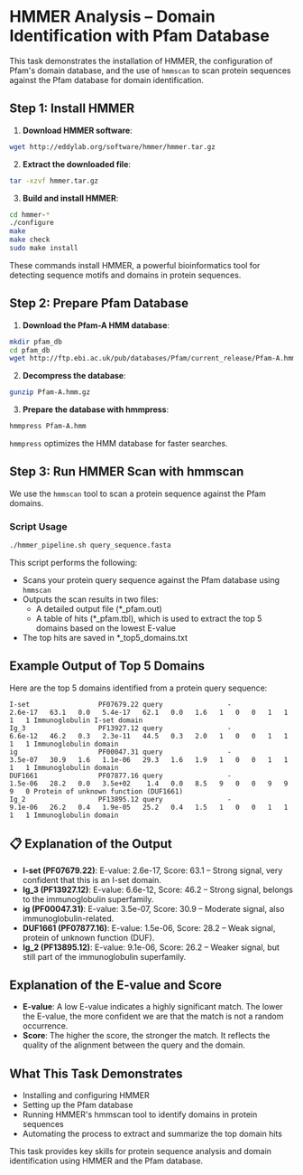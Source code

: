 # HMMER Analysis – Domain Identification with Pfam Database

This task demonstrates the installation of HMMER, the configuration of Pfam's domain database, and the use of `hmmscan` to scan protein sequences against the Pfam database for domain identification.

## Step 1: Install HMMER

1. **Download HMMER software**:
   
```bash
wget http://eddylab.org/software/hmmer/hmmer.tar.gz
```

2. **Extract the downloaded file**:

```bash
tar -xzvf hmmer.tar.gz
```

3. **Build and install HMMER**:

```bash
cd hmmer-*
./configure
make
make check
sudo make install
```

These commands install HMMER, a powerful bioinformatics tool for detecting sequence motifs and domains in protein sequences.

## Step 2: Prepare Pfam Database

1. **Download the Pfam-A HMM database**:

```bash
mkdir pfam_db
cd pfam_db
wget http://ftp.ebi.ac.uk/pub/databases/Pfam/current_release/Pfam-A.hmm.gz
```

2. **Decompress the database**:

```bash
gunzip Pfam-A.hmm.gz
```

3. **Prepare the database with hmmpress**:

```bash
hmmpress Pfam-A.hmm
```

`hmmpress` optimizes the HMM database for faster searches.

## Step 3: Run HMMER Scan with hmmscan

We use the `hmmscan` tool to scan a protein sequence against the Pfam domains.

### Script Usage

```bash
./hmmer_pipeline.sh query_sequence.fasta
```

This script performs the following:

- Scans your protein query sequence against the Pfam database using `hmmscan`
- Outputs the scan results in two files:
  - A detailed output file (*_pfam.out)
  - A table of hits (*_pfam.tbl), which is used to extract the top 5 domains based on the lowest E-value
- The top hits are saved in *_top5_domains.txt

## Example Output of Top 5 Domains

Here are the top 5 domains identified from a protein query sequence:

```
I-set                 PF07679.22 query                -            2.6e-17   63.1   0.0   5.4e-17   62.1   0.0   1.6   1   0   0   1   1   1   1 Immunoglobulin I-set domain
Ig_3                  PF13927.12 query                -            6.6e-12   46.2   0.3   2.3e-11   44.5   0.3   2.0   1   0   0   1   1   1   1 Immunoglobulin domain
ig                    PF00047.31 query                -            3.5e-07   30.9   1.6   1.1e-06   29.3   1.6   1.9   1   0   0   1   1   1   1 Immunoglobulin domain
DUF1661               PF07877.16 query                -            1.5e-06   28.2   0.0   3.5e+02    1.4   0.0   8.5   9   0   0   9   9   9   0 Protein of unknown function (DUF1661)
Ig_2                  PF13895.12 query                -            9.1e-06   26.2   0.4   1.9e-05   25.2   0.4   1.5   1   0   0   1   1   1   1 Immunoglobulin domain
```

## 📋 Explanation of the Output

- **I-set (PF07679.22)**: E-value: 2.6e-17, Score: 63.1 – Strong signal, very confident that this is an I-set domain.
- **Ig_3 (PF13927.12)**: E-value: 6.6e-12, Score: 46.2 – Strong signal, belongs to the immunoglobulin superfamily.
- **ig (PF00047.31)**: E-value: 3.5e-07, Score: 30.9 – Moderate signal, also immunoglobulin-related.
- **DUF1661 (PF07877.16)**: E-value: 1.5e-06, Score: 28.2 – Weak signal, protein of unknown function (DUF).
- **Ig_2 (PF13895.12)**: E-value: 9.1e-06, Score: 26.2 – Weaker signal, but still part of the immunoglobulin superfamily.

## Explanation of the E-value and Score

- **E-value**: A low E-value indicates a highly significant match. The lower the E-value, the more confident we are that the match is not a random occurrence.
- **Score**: The higher the score, the stronger the match. It reflects the quality of the alignment between the query and the domain.

## What This Task Demonstrates

- Installing and configuring HMMER
- Setting up the Pfam database
- Running HMMER's hmmscan tool to identify domains in protein sequences
- Automating the process to extract and summarize the top domain hits

This task provides key skills for protein sequence analysis and domain identification using HMMER and the Pfam database.

